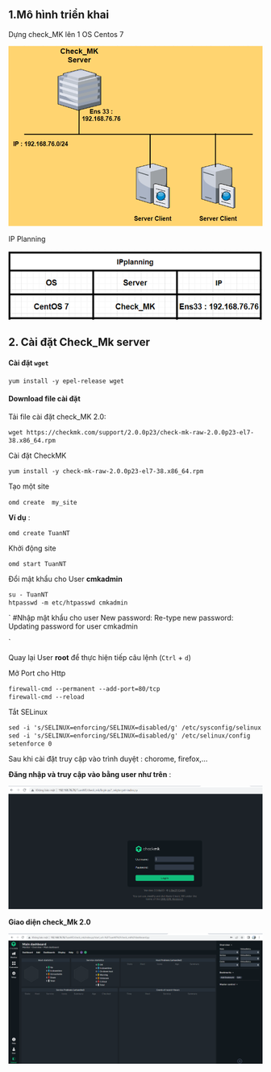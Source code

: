 ## 1.Mô hình triển khai

Dựng check_MK lên 1 OS Centos 7

![](../image/MK_setup_1.png)

IP Planning

![](../image/MK_setup_2.png)

## 2. Cài đặt Check_Mk server

#### Cài đặt ``wget``

```
yum install -y epel-release wget
```

#### Download file cài đặt

Tải file cài đặt check_MK 2.0:

```
wget https://checkmk.com/support/2.0.0p23/check-mk-raw-2.0.0p23-el7-38.x86_64.rpm
```

Cài đặt CheckMK

```
yum install -y check-mk-raw-2.0.0p23-el7-38.x86_64.rpm
```

Tạo một site 

`omd create  my_site `

**Ví dụ** :

``` 
omd create TuanNT
```

Khởi động site

```
omd start TuanNT
```

Đổi mật khẩu cho User **cmkadmin**

```
su - TuanNT
htpasswd -m etc/htpasswd cmkadmin
```

`
#Nhập mật khẩu cho user
New password:
Re-type new password:
Updating password for user cmkadmin

`



Quay lại User **root** để thực hiện tiếp câu lệnh (`Ctrl` + `d`)

Mở Port cho Http

```
firewall-cmd --permanent --add-port=80/tcp
firewall-cmd --reload
```

Tắt SELinux

```
sed -i 's/SELINUX=enforcing/SELINUX=disabled/g' /etc/sysconfig/selinux
sed -i 's/SELINUX=enforcing/SELINUX=disabled/g' /etc/selinux/config
setenforce 0
```

Sau khi cài đặt truy cập vào trình duyệt : chorome, firefox,... 


**Đăng nhập và truy cập vào bằng user như trên**  :

![](../image/MK_setup_3.png)

**Giao diện check_Mk 2.0**

![](../image/MK_setup_4.png)



